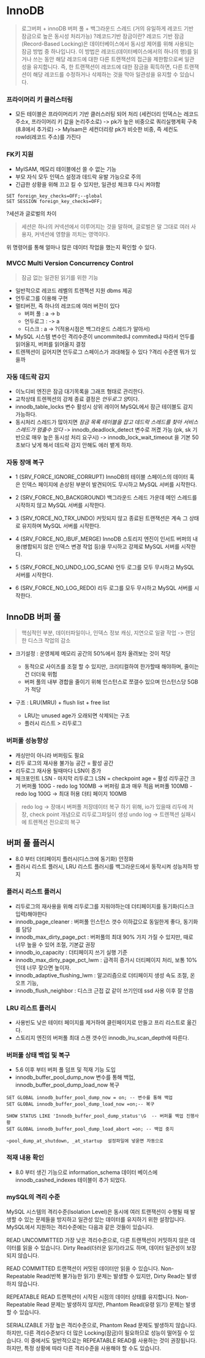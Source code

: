 # InnoDB

> 로그버퍼 + innoDB 버퍼 풀 + 백그라운드 스레드 (거의 유일하게 레코드 기반 잠금으로 높은 동시성 처리가능)
> ?레코드기반 잠금이란?
> 레코드 기반 잠금(Record-Based Locking)은 데이터베이스에서 동시성 제어를 위해 사용되는 잠금 방법 중 하나입니다. 이 방법은 레코드(데이터베이스에서의 하나의 행)를 읽거나 쓰는 동안 해당 레코드에 대한 다른 트랜잭션의 접근을 제한함으로써 일관성을 유지합니다. 즉, 한 트랜잭션이 레코드에 대한 잠금을 획득하면, 다른 트랜잭션이 해당 레코드를 수정하거나 삭제하는 것을 막아 일관성을 유지할 수 있습니다.

### 프라이머리 키 클러스터링

-   모든 테이블은 프라이머리키 기반 클러스러팅 되어 처리 (세컨더리 인덱스는 레코드 주소x, 프라이머리 키 값을 논리주소로)
    -> pk가 높은 비중으로 쿼리실행계획 구축 (8.8에서 추가로)
    -> MyIsam은 세컨더리랑 pk가 비슷한 비중, 즉 세컨도 rowId(레코드 주소)를 가진다

### FK키 지원

-   MyISAM, 메모리 테이블에선 쓸 수 없는 기능
-   부모 자식 모두 인덱스 설정과 데드락 유발 가능으로 주의
-   긴급한 상황을 위해 끄고 킬 수 있지만, 일관성 체크후 다시 켜야함

```mysql
SET foreign_key_checks=OFF;--global
SET SESSION foreign_key_checks=OFF;
```

?세션과 글로벌의 차이

> 세션은 하나의 커넥션에서 이루어지는 것을 말하며, 글로벌은 말 그대로 여러 사용자, 커넥션에 영향을 끼치는 영역이다.

위 명령어를 통해 얼마나 많은 데이터 작업을 했는지 확인할 수 있다.

### MVCC Multi Version Concurrency Control

> 잠금 없는 일관된 읽기를 위한 기능

-   일반적으로 레코드 레벨의 트렌젝션 지원 dbms 제공
-   언두로그를 이용해 구현
-   멀티버전, 즉 하나의 레코드에 여러 버전이 있다
    -   버퍼 풀 : a -> b
    -   언두로그 : -> a
    -   디스크 : a -> ?(적용시점은 백그라운드 스레드가 알아서)
-   MySQL 시스템 변수인 격리수준이 uncommited냐 commited냐 따라서 언두를 읽어올지, 버퍼를 읽어올지 결정
-   트렌젝션이 길어지면 언두로그 스페이스가 과대해질 수 있다
    ?격리 수준엔 뭐가 있을까

### 자동 데드락 감지

-   이노디비 엔진은 잠금 대기목록을 그래프 형태로 관리한다.
-   교착상태 트렌젝션의 강제 종료 결정은 *언두로그 양*이다.
-   innodb_table_locks 변수 활성시 상위 레이어 MySQL에서 잠근 테이블도 감지 가능하다.
-   동시처리 스레드가 많아지면 _잠금 목록 테이블을 잡고 데드락 스레드를 찾아 서비스 스레드가 멈출수 있다_
    -> innodb_deadlock_detect 변수로 꺼켰 가능 (pk, sk 기반으로 매우 높은 동시성 처리 요구시)
    -> innodb_lock_wait_timeout 을 기본 50초보다 낮게 해서 데드락 감지 안해도 에러 뱉게 하자.

### 자동 장애 복구

-   1 (SRV_FORCE_IGNORE_CORRUPT)
    InnoDB의 테이블 스페이스의 데이터 혹은 인덱스 페이지에 손상된 부분이 발견되어도 무시하고 MySQL 서버를 시작한다.

-   2 (SRV_FORCE_NO_BACKGROUND)
    백그라운드 스레드 가운데 메인 스레드를 시작하지 않고 MySQL 서버를 시작한다.

-   3 (SRV_fORCE_NO_TRX_UNDO)
    커밋되지 않고 종료된 트랜잭션은 계속 그 상태로 유지하며 MySQL 서버를 시작한다.

-   4 (SRV_FORCE_NO_IBUF_MERGE)
    InnoDB 스토리지 엔진이 인서트 버퍼의 내용(병합되지 않은 인덱스 변경 작업 등)을 무시하고 강제로 MySQL 서버를 시작한다.

-   5 (SRV_FORCE_NO_UNDO_LOG_SCAN)
    언두 로그를 모두 무시하고 MySQL 서버를 시작한다.

-   6 (SRV_FORCE_NO_LOG_REDO)
    리두 로그를 모두 무시하고 MySQL 서버를 시작한다.

## InnoDB 버퍼 풀

> 핵심적인 부분, 데이터파일이나, 인덱스 정보 캐싱, 지연으로 일괄 작업 -> 랜덤한 디스크 작업의 감소

-   크기설정 : 운영체제 메모리 공간의 50%에서 점차 올려보는 것이 적당

    -   동적으로 사이즈를 조절 할 수 있지만, 크리티컬하여 한가할때 해야하며, 줄이는건 더더욱 위험
    -   버퍼 풀의 내부 경합을 줄이기 위해 인스턴스로 쪼갤수 있으며 인스턴스당 5GB 가 적당

-   구조 : LRU(MRU) + flush list + free list
    -   LRU는 unused age가 오래되면 삭제되는 구조
    -   플러시 리스트 > 리두로그

### 버퍼풀 성능향상

-   캐싱만이 아니라 버퍼링도 필요
-   리두 로그의 재사용 불가능 공간 = 활성 공간
-   리두로그 재사용 될때마다 LSN이 증가
-   체크포인트 LSN - 마지막 리두로그 LSN = checkpoint age = 활성 리두공간 크기
    버퍼풀 100G - redo log 100MB -> 버퍼링 효과 매우 적음
    버퍼풀 100MB - redo log 100G -> 최대 허용 더티 페이지 100MB

> redo log -> 장애시 버퍼풀 저장데이터 복구 하기 위해, io가 있을때 리두에 저장, check point 개념으로 리두로그파일이 생성
> undo log -> 트렌젝션 실패시에 트렌젝션 전으로의 복구

## 버퍼 풀 플러시

-   8.0 부터 더티페이지 플러시(디스크에 동기화) 안정화
-   플러시 리스트 플러시, LRU 리스트 플러시를 백그라운드에서 동작시켜 성능저하 방지

### 플러시 리스트 플러시

-   리두로그의 재사용을 위해 리두로그를 지워야하는데 더티페이지를 동기화(디스크 입력)해야한다
-   innodb_page_cleaner : 버퍼풀 인스턴스 갯수 이하값으로 동일한게 좋다, 동기화를 담당
-   innodb_max_dirty_page_pct : 버퍼풀의 최대 90% 가지 가질 수 있지만, 때로 너무 높을 수 있어 조절, 기본값 권장
-   innodb_io_capacity : 더티페이지 쓰기 실행 기준
-   innodb_max_dirty_page_pct_lwm : 급격히 증가시 더티페이지 처리, 보통 10%인데 너무 잦으면 높이자.
-   innodb_adaptive_flushing_lwm : 알고리즘으로 더티페이지 생성 속도 조절, 온오프 기능,
-   innodb_flush_neighbor : 디스크 근접 값 같이 쓰기인데 ssd 사용 이후 잘 안씀

### LRU 리스트 플러시

-   사용빈도 낮은 테이터 페이지를 제거하여 클린페이지로 만들고 프리 리스트로 옮긴다.
-   스토리지 엔진의 버퍼풀 최대 스캔 갯수인 innodb_lru_scan_depth에 따른다.

### 버퍼풀 상태 백업 및 복구

-   5.6 이후 부터 버퍼 풀 덤프 및 적재 기능 도입
-   innodb_buffer_pool_dump_now 변수를 통해 백업, innodb_buffer_pool_dump_load_now 복구

```mysql
SET GLOBAL innodb_buffer_pool_dump_now = on; -- 변수를 통해 백업
SET GLOBAL innodb_buffer_pool_dump_load_now =on;-- 복구

SHOW STATUS LIKE 'Innodb_buffer_pool_dump_status'\G  -- 버퍼풀 백업 진행사황
SET GLOBAL innodb_buffer_pool_dump_load_abort =on; -- 백업 중지

~pool_dump_at_shutdown, _at_startup  설정파일에 넣욷면 자동으로

```

### 적재 내용 확인

-   8.0 부터 생긴 기능으로 information_schema 데이터 베이스에 innodb_cashed_indexes 테이블이 추가 되었다.

### mySQL의 격리 수준

MySQL 시스템의 격리수준(Isolation Level)은 동시에 여러 트랜잭션이 수행될 때 발생할 수 있는 문제들을 방지하고 일관성 있는 데이터를 유지하기 위한 설정입니다. MySQL에서 지원하는 격리수준에는 다음과 같은 것들이 있습니다.

READ UNCOMMITTED
가장 낮은 격리수준으로, 다른 트랜잭션이 커밋하지 않은 데이터를 읽을 수 있습니다.
Dirty Read(더러운 읽기)라고도 하며, 데이터 일관성이 보장되지 않습니다.

READ COMMITTED
트랜잭션이 커밋된 데이터만 읽을 수 있습니다.
Non-Repeatable Read(반복 불가능한 읽기) 문제는 발생할 수 있지만, Dirty Read는 발생하지 않습니다.

REPEATABLE READ
트랜잭션이 시작된 시점의 데이터 상태를 유지합니다.
Non-Repeatable Read 문제는 발생하지 않지만, Phantom Read(유령 읽기) 문제는 발생할 수 있습니다.

SERIALIZABLE
가장 높은 격리수준으로, Phantom Read 문제도 발생하지 않습니다.
하지만, 다른 격리수준보다 더 많은 Locking(잠금)이 필요하므로 성능이 떨어질 수 있습니다.
이 중에서도 일반적으로는 REPEATABLE READ를 사용하는 것이 권장됩니다. 하지만, 특정 상황에 따라 다른 격리수준을 사용해야 할 수도 있습니다.
